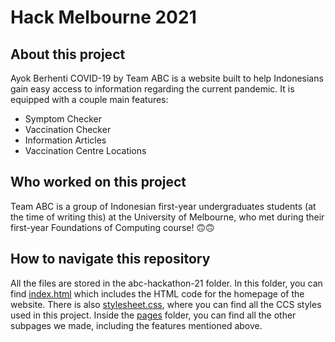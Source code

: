 # Hack Melbourne 2021

## About this project
Ayok Berhenti COVID-19 by Team ABC is a website built to help Indonesians gain easy access to information regarding the current pandemic. It is equipped with a couple main features: 
- Symptom Checker
- Vaccination Checker
- Information Articles
- Vaccination Centre Locations

## Who worked on this project
Team ABC is a group of Indonesian first-year undergraduates students (at the time of writing this) at the University of Melbourne, who met during their first-year Foundations of Computing course! :upside_down_face::upside_down_face:

## How to navigate this repository
All the files are stored in the abc-hackathon-21 folder. In this folder, you can find [index.html](https://github.com/stephhoneyy/hackmelb-hackathon-21/blob/main/abc-hackathon21/index.html) which includes the HTML code for the homepage of the website. 
There is also [stylesheet.css](https://github.com/stephhoneyy/hackmelb-hackathon-21/blob/main/abc-hackathon21/stylesheet.css), where you can find all the CCS styles used in this project.
Inside the [pages](https://github.com/stephhoneyy/hackmelb-hackathon-21/tree/main/abc-hackathon21/pages) folder, you can find all the other subpages we made, including the features mentioned above.
